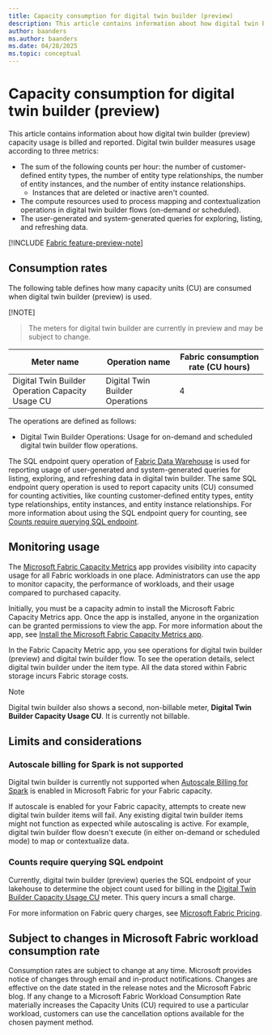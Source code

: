 ```yaml
---
title: Capacity consumption for digital twin builder (preview)
description: This article contains information about how digital twin builder (preview) measures resource consumption that affects your billing.
author: baanders
ms.author: baanders
ms.date: 04/28/2025
ms.topic: conceptual
---
```


# Capacity consumption for digital twin builder (preview)

This article contains information about how digital twin builder (preview) capacity usage is billed and reported. Digital twin builder measures usage according to three metrics:
* The sum of the following counts per hour: the number of customer-defined entity types, the number of entity type relationships, the number of entity instances, and the number of entity instance relationships. 
    * Instances that are deleted or inactive aren't counted.
* The compute resources used to process mapping and contextualization operations in digital twin builder flows (on-demand or scheduled).
* The user-generated and system-generated queries for exploring, listing, and refreshing data. 

[!INCLUDE [Fabric feature-preview-note](../../includes/feature-preview-note.md)]

## Consumption rates

The following table defines how many capacity units (CU) are consumed when digital twin builder (preview) is used.

[!NOTE]
> The meters for digital twin builder are currently in preview and may be subject to change.

| Meter name | Operation name | Fabric consumption rate (CU hours) |
|---|---|---|
| Digital Twin Builder Operation Capacity Usage CU | Digital Twin Builder Operations | 4 |

The operations are defined as follows:
* Digital Twin Builder Operations: Usage for on-demand and scheduled digital twin builder flow operations.

The SQL endpoint query operation of [Fabric Data Warehouse](../../data-warehouse/usage-reporting.md) is used for reporting usage of user-generated and system-generated queries for listing, exploring, and refreshing data in digital twin builder. The same SQL endpoint query operation is used to report capacity units (CU) consumed for counting activities, like counting customer-defined entity types, entity type relationships, entity instances, and entity instance relationships. For more information about using the SQL endpoint query for counting, see [Counts require querying SQL endpoint](#counts-require-querying-sql-endpoint).

## Monitoring usage 

The [Microsoft Fabric Capacity Metrics](../../enterprise/metrics-app.md) app provides visibility into capacity usage for all Fabric workloads in one place. Administrators can use the app to monitor capacity, the performance of workloads, and their usage compared to purchased capacity. 

Initially, you must be a capacity admin to install the Microsoft Fabric Capacity Metrics app. Once the app is installed, anyone in the organization can be granted permissions to view the app. For more information about the app, see [Install the Microsoft Fabric Capacity Metrics app](../../enterprise/metrics-app.md#install-the-app). 

In the Fabric Capacity Metric app, you see operations for digital twin builder (preview) and digital twin builder flow. To see the operation details, select digital twin builder under the item type. All the data stored within Fabric storage incurs Fabric storage costs.

>[!NOTE]
> Digital twin builder also shows a second, non-billable meter, **Digital Twin Builder Capacity Usage CU**. It is currently not billable.

## Limits and considerations 

### Autoscale billing for Spark is not supported

Digital twin builder is currently not supported when [Autoscale Billing for Spark](../../data-engineering/autoscale-billing-for-spark-overview.md) is enabled in Microsoft Fabric for your Fabric capacity.

If autoscale is enabled for your Fabric capacity, attempts to create new digital twin builder items will fail. Any existing digital twin builder items might not function as expected while autoscaling is active. For example, digital twin builder flow doesn't execute (in either on-demand or scheduled mode) to map or contextualize data.

### Counts require querying SQL endpoint

Currently, digital twin builder (preview) queries the SQL endpoint of your lakehouse to determine the object count used for billing in the [Digital Twin Builder Capacity Usage CU](#consumption-rates) meter. This query incurs a small charge. 

For more information on Fabric query charges, see [Microsoft Fabric Pricing](https://azure.microsoft.com/pricing/details/microsoft-fabric/).

## Subject to changes in Microsoft Fabric workload consumption rate 

Consumption rates are subject to change at any time. Microsoft provides notice of changes through email and in-product notifications. Changes are effective on the date stated in the release notes and the Microsoft Fabric blog. If any change to a Microsoft Fabric Workload Consumption Rate materially increases the Capacity Units (CU) required to use a particular workload, customers can use the cancellation options available for the chosen payment method.

